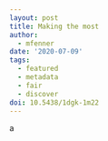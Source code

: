 ```yaml
---
layout: post
title: Making the most
author:
  - mfenner
date: '2020-07-09'
tags:
  - featured
  - metadata
  - fair
  - discover
doi: 10.5438/1dgk-1m22
---
```

a
